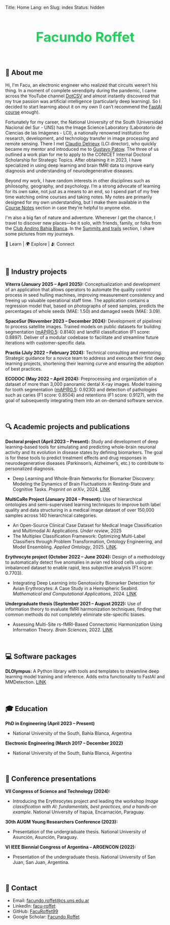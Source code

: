 Title: Home
Lang: en
Slug: index
Status: hidden

<h1 style="text-align: center; font-size: 3em; color: rgba(12, 205, 76, 0.927);">Facundo Roffet</h1>

<br>

<!---------------------------------------------------------------------------->

## 🔱 About me

Hi, I'm Facu, an electronic engineer who realized that circuits weren't his thing. In a moment of complete serendipity during the pandemic, I came across the YouTube channel [DotCSV](https://www.youtube.com/@DotCSV) and almost instantly discovered that my true passion was artificial intelligence (particularly deep learning). So I decided to start learning about it on my own (I can’t recommend the [FastAI course](https://course.fast.ai/) enough).

Fortunately for my career, the National University of the South (Universidad Nacional del Sur - UNS) has the Image Science Laboratory (Laboratorio de Ciencias de las Imágenes - LCI), a nationally renowned institution for research, development, and technology transfer in image processing and remote sensing. There I met [Claudio Delrieux](https://scholar.google.com/citations?user=AdhE2GoAAAAJ&hl=es&oi=ao) (LCI director), who quickly became my mentor and introduced me to [Gustavo Patow](https://scholar.google.com/citations?user=w2kGazcAAAAJ&hl=es&oi=ao). The three of us outlined a work plan for me to apply to the CONICET Internal Doctoral Scholarship for Strategic Topics. After obtaining it in 2023, I have specialized in using deep learning and brain fMRI data to improve early diagnosis and understanding of neurodegenerative diseases.

Beyond my work, I have random interests in other disciplines such as philosophy, geography, and psychology. I’m a strong advocate of learning for its own sake, not just as a means to an end, so I spend part of my free time watching online courses and taking notes. My notes are primarily designed for my own understanding, but I make them available in the [Course Notes](/en/notes/) section in case they’re helpful to anyone else.

I'm also a big fan of nature and adventure. Whenever I get the chance, I travel to discover new places—be it solo, with friends, family, or folks from the [Club Andino Bahía Blanca](https://www.instagram.com/clubandinobahiablanca/). In the [Summits and trails](/en/summits_and_trails.html) section, I share some pictures from my journeys.

📖 Learn | 🌍 Explore | 🫂 Connect

<br>

<!---------------------------------------------------------------------------->

## 🏢 Industry projects

**Viterra (January 2025 – April 2025):**
Conceptualization and development of an application that allows operators to automate the quality control process in seed hulling machines, improving measurement consistency and freeing up valuable operational staff time. The application contains a regression model that, based on photographs of seed samples, predicts the percentages of whole seeds (MAE: 1.50) and damaged seeds (MAE: 3.09).

**SpaceSur (November 2023 – December 2024):**
Development of pipelines to process satellite images. Trained models on public datasets for building segmentation (mAP@0.5: 0.8140) and landfill classification (F1 score: 0.8897). Deliver of a modular codebase to facilitate and streamline future iterations with customer-specific data.

**Practia (July 2022 – February 2024):**
Technical consulting and mentoring. Strategic guidance for a novice team to address and execute their first deep learning projects, shortening their learning curve and ensuring the adoption of best practices.

**ECODOC (May 2022 – April 2024):**
Preprocessing and organization of a dataset of more than 3,000 panoramic dental X-ray images. Model training for tooth segmentation (mAP@0.5: 0.9230) and detection of pathologies such as caries (F1 score: 0.8504) and retentions (F1 score: 0.9127), with the goal of subsequently integrating them into an on-demand software service.

<br>

<!---------------------------------------------------------------------------->

## 🔍 Academic projects and publications

**Doctoral project (April 2023 – Present):**
Study and development of deep learning–based tools for simulating and predicting whole-brain neuronal activity and its evolution in disease states by defining biomarkers. The goal is for these tools to predict treatment effects and drug responses in neurodegenerative diseases (Parkinson’s, Alzheimer’s, etc.) to contribute to personalized diagnosis.

* Deep Learning and Whole-Brain Networks for Biomarker Discovery: Modeling the Dynamics of Brain Fluctuations in Resting-State and Cognitive Tasks. *Preprint on arXiv*, 2024. [LINK](https://arxiv.org/abs/2412.19329)

**MultiCaRe Project (January 2024 – Present):**
Use of hierarchical ontologies and semi-supervised learning techniques to improve both label quality and data structuring in a medical image dataset of over 150,000 samples across 140 hierarchical categories.

* An Open-Source Clinical Case Dataset for Medical Image Classification and Multimodal AI Applications. *Under review*, 2025
* The Multiplex Classification Framework: Optimizing Multi-Label Classifiers through Problem Transformation, Ontology Engineering, and Model Ensembling. *Applied Ontology*, 2025. [LINK](https://journals.sagepub.com/doi/10.1177/15705838251340362).

**Erythrocyte project (October 2022 – June 2024):**
Design of a methodology to automatically detect five anomalies in avian red blood cells using an imbalanced dataset to enable rapid, less subjective analysis (F1 score: 0.7703).

* Integrating Deep Learning into Genotoxicity Biomarker Detection for Avian Erythrocytes: A Case Study in a Hemispheric Seabird. *Mathematical and Computational Applications*, 2024. [LINK](https://www.mdpi.com/2297-8747/29/3/41)

**Undergraduate thesis (September 2021 – August 2022):**
Use of information theory to evaluate fMRI harmonization techniques, finding that common methods do not completely eliminate site-specific biases.

* Assessing Multi-Site rs-fMRI-Based Connectomic Harmonization Using Information Theory. *Brain Sciences*, 2022. [LINK](https://www.mdpi.com/2076-3425/12/9/1219)

<br>

<!---------------------------------------------------------------------------->

## 💻 Software packages

**DLOlympus:**
A Python library with tools and templates to streamline deep learning model training and inference. Adds extra functionality to FastAI and MMDetection. [LINK](https://github.com/FacuRoffet99/DLOlympus)

<br>

<!---------------------------------------------------------------------------->

## 🎓 Education

**PhD in Engineering (April 2023 – Present)**

* National University of the South, Bahía Blanca, Argentina

**Electronic Engineering (March 2017 – December 2022)**

* National University of the South, Bahía Blanca, Argentina

<br>

<!---------------------------------------------------------------------------->

## 🎤 Conference presentations

**VII Congress of Science and Technology (2024):**

* Introducing the Erythrocytes project and leading the workshop *Image classification with AI: fundamentals, best practices, and a hands-on example*. National University of Itapúa, Encarnación, Paraguay.

**30th AUGM Young Researchers Conference (2023):**

* Presentation of the undergraduate thesis. National University of Asunción, Asunción, Paraguay.

**VI IEEE Biennial Congress of Argentina – ARGENCON (2022):**

* Presentation of the undergraduate thesis. National University of San Juan, San Juan, Argentina.

<br>

<!---------------------------------------------------------------------------->

## 📩 Contact

* Email: [facundo.roffet@cs.uns.edu.ar](mailto:facundo.roffet@cs.uns.edu.ar)
* LinkedIn: [facu-roffet](https://www.linkedin.com/in/facu-roffet/)
* GitHub: [FacuRoffet99](https://github.com/FacuRoffet99)
* Google Scholar: [Facundo Roffet](https://scholar.google.com/citations?user=miBMD38AAAAJ&hl)
